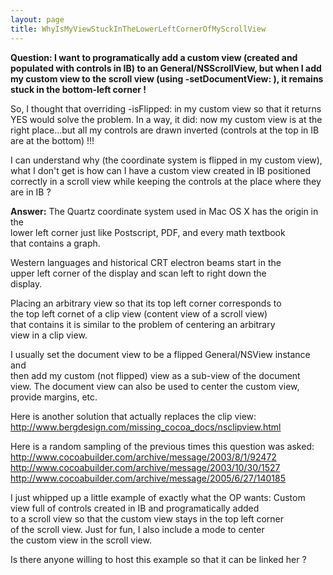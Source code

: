 ```yaml
---
layout: page
title: WhyIsMyViewStuckInTheLowerLeftCornerOfMyScrollView
---
```


**Question: I want to programatically add a custom view (created  and populated with controls in IB) to an General/NSScrollView, 
but when I add my  custom view to the scroll view (using -setDocumentView: ), it remains  stuck in the bottom-left corner !**

So, I thought that overriding -isFlipped: in my custom view so that  it returns YES would solve the problem. In a way, it did: 
now my  custom view is at the right place...but all my controls are drawn inverted (controls at the top in IB are at the bottom) !!!

I can understand why (the coordinate system is flipped in my custom view), what I don't get is  how can I have a custom view 
created in IB positioned correctly in a scroll view while keeping the controls  at the place where they are in IB ?

**Answer:**
The Quartz coordinate system used in Mac OS X has the origin in the  
lower left corner just like Postscript, PDF, and every math textbook  
that contains a graph.

Western languages and historical CRT electron beams start in the  
upper left corner of the display and scan left to right down the  
display.

Placing an arbitrary view so that its top left corner corresponds to  
the top left cornet of a clip view (content view of a scroll view)  
that contains it is similar to the problem of centering an arbitrary  
view in a clip view.

I usually set the document view to be a flipped General/NSView instance and  
then add my custom (not flipped) view as a sub-view of the document  
view.  The document view can also be used to center the custom view,  
provide margins, etc.

Here is another solution that actually replaces the clip view:
http://www.bergdesign.com/missing_cocoa_docs/nsclipview.html

Here is a random sampling of the previous times this question was asked:
http://www.cocoabuilder.com/archive/message/2003/8/1/92472
http://www.cocoabuilder.com/archive/message/2003/10/30/1527
http://www.cocoabuilder.com/archive/message/2005/6/27/140185

I just whipped up a little example of exactly what the OP wants:
Custom view full of controls created in IB and programatically added  
to a scroll view so that the custom view stays in the top left corner  
of the scroll view.  Just for fun, I also include a mode to center  
the custom view in the scroll view.

Is there anyone willing to host this example so that it can be linked her ?
